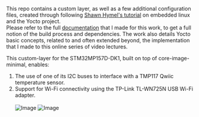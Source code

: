 This repo contains a custom layer, as well as a few additional configuration files, created through following [Shawn Hymel's tutorial](https://www.youtube.com/watch?v=9vsu67uMcko&list=PLEBQazB0HUyTpoJoZecRK6PpG31Y7RPB) on embedded linux and the Yocto project.  
Please refer to the full [documentation](https://drive.google.com/file/d/1juohLDlALFVyD9p2p7jBX7WsUohJ2jLh/view?usp=drive_link) that I made for this work, to get a full notion of the build process and dependencies. The work also details Yocto basic concepts, related to and often extended beyond, the implementation that I made to this online series of video lectures.

This custom-layer for the STM32MP157D-DK1, built on top of core-image-minimal, enables:
1. The use of one of its I2C buses to interface with a TMP117 Qwiic temperature sensor.
2. Support for Wi-Fi connectivity using the TP-Link TL-WN725N USB Wi-Fi adapter.
<br><br>
![Image](https://github.com/user-attachments/assets/876a1a2b-aa66-4b51-9fc0-d82edfd1d84b)
![Image](https://github.com/user-attachments/assets/7eb29b22-ad64-4329-b402-f032e1b04764)
